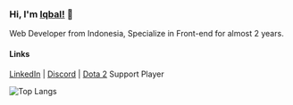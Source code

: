 ### Hi, I'm [Iqbal!](https://b4le.site) 👋

Web Developer from Indonesia, Specialize in Front-end for almost 2 years. 

#### Links
[LinkedIn](https://www.linkedin.com/in/iqbal-anggoro-916728193/) | [Discord](discord.gg/ZGSmUQy) | 
[Dota 2](https://www.dotabuff.com/players/296475429) Support Player

![Top Langs](https://github-readme-stats.vercel.app/api/top-langs/?username=B4Lee&hide=html&layout=compact&langs_count=6&theme=dracula)

<!--
**B4Lee/B4Lee** is a ✨ _special_ ✨ repository because its `README.md` (this file) appears on your GitHub profile

